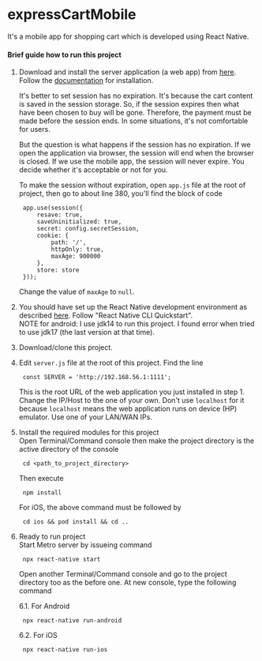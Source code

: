 # expressCartMobile

It's a mobile app for shopping cart which is developed using React Native.

#### Brief guide how to run this project

1. Download and install the server application (a web app) from [here](https://github.com/atmulyana/expressCart).
   Follow the [documentation](https://github.com/mrvautin/expressCart/wiki) for installation.  
    
   It's better to set session has no expiration. It's because the cart content is saved in the session storage. So, if the session expires
   then what have been chosen to buy will be gone. Therefore, the payment must be made before the session ends. In some situations, it's
   not comfortable for users.  

   But the question is what happens if the session has no expiration. If we open the application via browser, the session will end when
   the browser is closed. If we use the mobile app, the session will never expire. You decide whether it's acceptable or not for you.  

   To make the session without expiration, open `app.js` file at the root of project, then go to about line 380, you'll find the block of code

        app.use(session({
            resave: true,
            saveUninitialized: true,
            secret: config.secretSession,
            cookie: {
                path: '/',
                httpOnly: true,
                maxAge: 900000
            },
            store: store
        }));

   Change the value of `maxAge` to `null`.

2. You should have set up the React Native development environment as described [here](https://reactnative.dev/docs/environment-setup).
   Follow "React Native CLI Quickstart".   
   NOTE for android: I use jdk14 to run this project. I found error when tried to use jdk17 (the last version at that time).

3. Download/clone this project.

4. Edit `server.js` file at the root of this project. Find the line

        const SERVER = 'http://192.168.56.1:1111';
   
   This is the root URL of the web application you just installed in step 1. Change the IP/Host to the one of your own. Don't use
   `localhost` for it because `localhost` means the web application runs on device (HP) emulator. Use one of your LAN/WAN IPs.

5. Install the required modules for this project   
   Open Terminal/Command console then make the project directory is the active directory of the console

        cd <path_to_project_directory>

   Then execute

        npm install

   For iOS, the above command must be followed by

        cd ios && pod install && cd ..

6. Ready to run project    
   Start Metro server by issueing command

        npx react-native start

   Open another Terminal/Command console and go to the project directory too as the before one. At new console, type
   the following command

   6.1. For Android     

        npx react-native run-android

   6.2. For iOS   

        npx react-native run-ios
